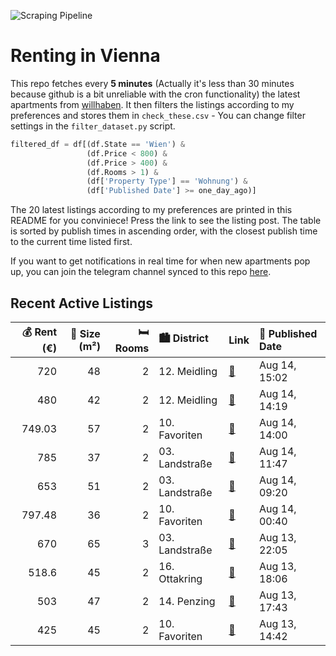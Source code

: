 ![Scraping Pipeline](https://github.com/AthomsG/renting-in-vienna/actions/workflows/run_pipeline.yml/badge.svg)


# Renting in Vienna

This repo fetches every **5 minutes** (Actually it's less than 30 minutes because github is a bit unreliable with the cron functionality) the latest apartments from [willhaben](https://www.willhaben.at/).
It then filters the listings according to my preferences and stores them in `check_these.csv` - You can change filter settings in the `filter_dataset.py` script.

```python
filtered_df = df[(df.State == 'Wien') & 
                 (df.Price < 800) &
                 (df.Price > 400) &
                 (df.Rooms > 1) &
                 (df['Property Type'] == 'Wohnung') &
                 (df['Published Date'] >= one_day_ago)]
```

The 20 latest listings according to my preferences are printed in this README for you conviniece! Press the link to see the listing post.
The table is sorted by publish times in ascending order, with the closest publish time to the current time listed first.

If you want to get notifications in real time for when new apartments pop up, you can join the telegram channel synced to this repo [here](https://t.me/+1HPAYOf5BSsyNTlk).

## Recent Active Listings

|   💰 Rent (€) |   📏 Size (m²) |   🛏️ Rooms | 🏙️ District    | Link                                                                                                                                                                                        | 📅 Published Date   |
|-------------:|--------------:|-----------:|:---------------|:--------------------------------------------------------------------------------------------------------------------------------------------------------------------------------------------|:-------------------|
|       720    |            48 |          2 | 12. Meidling   | [🔗](https://www.willhaben.at/iad/immobilien/d/mietwohnungen/wien/wien-1120-meidling/wohnung-in-ruhelage-zu-vermieten-1625265733/)                                                           | Aug 14, 15:02      |
|       480    |            42 |          2 | 12. Meidling   | [🔗](https://www.willhaben.at/iad/immobilien/d/mietwohnungen/wien/wien-1120-meidling/wiener-wohnen---direktvergabe/-42qm/-2-zimmer-1238706475/)                                              | Aug 14, 14:19      |
|       749.03 |            57 |          2 | 10. Favoriten  | [🔗](https://www.willhaben.at/iad/immobilien/d/mietwohnungen/wien/wien-1100-favoriten/helle-2-zimmer-wohnung-beim-gellertplatz-im-10.bezirk%21-1602227024/)                                  | Aug 14, 14:00      |
|       785    |            37 |          2 | 03. Landstraße | [🔗](https://www.willhaben.at/iad/immobilien/d/mietwohnungen/wien/wien-1030-landstra%C3%9Fe/2-zimmer-wohnung-neubau-mit-loggia-k%C3%BCche-und-kellerabteil-in-top-lage-/pg44-og4-949351578/) | Aug 14, 11:47      |
|       653    |            51 |          2 | 03. Landstraße | [🔗](https://www.willhaben.at/iad/immobilien/d/mietwohnungen/wien/wien-1030-landstra%C3%9Fe/%21%21-anfragenstop%21%21-helle-wohnung-im-3.-bezirk-1999661513/)                                | Aug 14, 09:20      |
|       797.48 |            36 |          2 | 10. Favoriten  | [🔗](https://www.willhaben.at/iad/immobilien/d/mietwohnungen/wien/wien-1100-favoriten/moderne-2-zimmerwohnung-innenhoflage-mit-perfekter-infrastruktur-1549811136/)                          | Aug 14, 00:40      |
|       670    |            65 |          3 | 03. Landstraße | [🔗](https://www.willhaben.at/iad/immobilien/d/mietwohnungen/wien/wien-1030-landstra%C3%9Fe/direktvergabe-wiener-wohnen-1372172298/)                                                         | Aug 13, 22:05      |
|       518.6  |            45 |          2 | 16. Ottakring  | [🔗](https://www.willhaben.at/iad/immobilien/d/mietwohnungen/wien/wien-1160-ottakring/studentenhit%21-2-zimmer-wohnung-mit-optimalen-grundriss-1440818032/)                                  | Aug 13, 18:06      |
|       503    |            47 |          2 | 14. Penzing    | [🔗](https://www.willhaben.at/iad/immobilien/d/mietwohnungen/wien/wien-1140-penzing/gemeidewohnung-2-zimmer-920400055/)                                                                      | Aug 13, 17:43      |
|       425    |            45 |          2 | 10. Favoriten  | [🔗](https://www.willhaben.at/iad/immobilien/d/mietwohnungen/wien/wien-1100-favoriten/0%E2%82%AC-abl%C3%B6se%21%21-gemeindewohnung-juni-2025-1025129771/)                                    | Aug 13, 14:42      |
